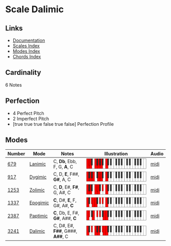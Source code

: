 # Scale Dalimic

## Links

- [Documentation](index.md)
- [Scales Index](Scales.md)
- [Modes Index](Modes.md)
- [Chords Index](Chords.md)

## Cardinality

6 Notes

## Perfection

- 4 Perfect Pitch
- 2 Imperfect Pitch
- [true true true false true false] Perfection Profile

## Modes

| Number | Mode | Notes | Illustration | Audio |
|--------|------|-------|--------------|-------|
| [679](https://ianring.com/musictheory/scales/679) | [Lanimic](ModeLanimic.md) | C, **Db**, Ebb, F, G, **A**, C | ![CNaturalLanimic](ModeCNaturalLanimic.png) | [midi](https://github.com/edipermadi/music/blob/main/docs/ModeCNaturalLanimic.mid?raw=true) | 
| [917](https://ianring.com/musictheory/scales/917) | [Dygimic](ModeDygimic.md) | C, D, **E**, F##, **G#**, A, C | ![CNaturalDygimic](ModeCNaturalDygimic.png) | [midi](https://github.com/edipermadi/music/blob/main/docs/ModeCNaturalDygimic.mid?raw=true) | 
| [1253](https://ianring.com/musictheory/scales/1253) | [Zolimic](ModeZolimic.md) | C, **D**, E#, **F#**, G, A#, C | ![CNaturalZolimic](ModeCNaturalZolimic.png) | [midi](https://github.com/edipermadi/music/blob/main/docs/ModeCNaturalZolimic.mid?raw=true) | 
| [1337](https://ianring.com/musictheory/scales/1337) | [Epogimic](ModeEpogimic.md) | **C**, D#, **E**, F, G#, A#, **C** | ![CNaturalEpogimic](ModeCNaturalEpogimic.png) | [midi](https://github.com/edipermadi/music/blob/main/docs/ModeCNaturalEpogimic.mid?raw=true) | 
| [2387](https://ianring.com/musictheory/scales/2387) | [Paptimic](ModePaptimic.md) | **C**, Db, E, F#, **G#**, A##, **C** | ![CNaturalPaptimic](ModeCNaturalPaptimic.png) | [midi](https://github.com/edipermadi/music/blob/main/docs/ModeCNaturalPaptimic.mid?raw=true) | 
| [3241](https://ianring.com/musictheory/scales/3241) | [Dalimic](ModeDalimic.md) | C, D#, E#, **F##**, G###, **A##**, C | ![CNaturalDalimic](ModeCNaturalDalimic.png) | [midi](https://github.com/edipermadi/music/blob/main/docs/ModeCNaturalDalimic.mid?raw=true) | 

